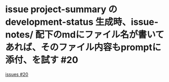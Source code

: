 # issue project-summary の development-status 生成時、issue-notes/ 配下のmdにファイル名が書いてあれば、そのファイル内容もpromptに添付、を試す #20
[issues #20](https://github.com/cat2151/github-actions/issues/20)


